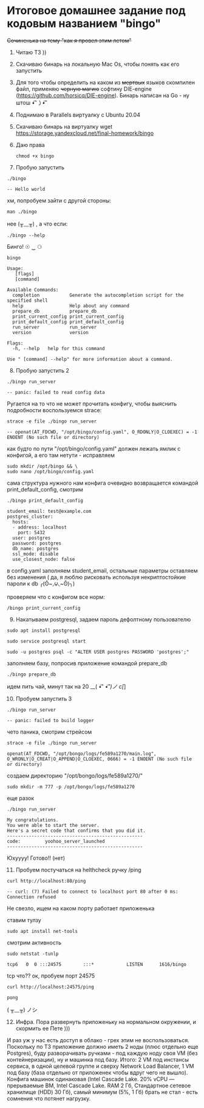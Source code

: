 # Итоговое домашнее задание под кодовым названием "bingo"

~~Сочиненька на тему "как я провел этим летом"~~

1. Читаю ТЗ ))
2. Скачиваю бинарь на локальную Mac Os, чтобы понять как его запустить
3. Для того чтобы определить на каком из ~~мертвых~~ языков скомпилен файл, применяю ~~черную магию~~ софтину DIE-engine (https://github.com/horsicq/DIE-engine). Бинарь написан на Go - ну штош •͡˘㇁•͡˘
4. Поднимаю в Parallels виртуалку с Ubuntu 20.04
5. Скачиваю бинарь на виртуалку wget https://storage.yandexcloud.net/final-homework/bingo
6. Даю права

    ```console
    chmod +x bingo
    ```

7. Пробую запустить

```console
./bingo
```

    -- Hello world

хм, попробуем зайти с другой стороны:

```console
man ./bingo
```

нее (╥﹏╥) , а что если:

```console
./bingo --help
```

Бинго! ☉ ‿ ⚆

```console
bingo

Usage:
   [flags]
   [command]

Available Commands:
  completion           Generate the autocompletion script for the specified shell
  help                 Help about any command
  prepare_db           prepare_db
  print_current_config print_current_config
  print_default_config print_default_config
  run_server           run_server
  version              version

Flags:
  -h, --help   help for this command

Use " [command] --help" for more information about a command.
```
8. Пробую запустить 2

```console
./bingo run_server
```

    -- panic: failed to read config data

Ругается на то что не может прочитать конфигу, чтобы выяснить подробности воспользуемся strace:

```console
strace -e file ./bingo run_server
```

    -- openat(AT_FDCWD, "/opt/bingo/config.yaml", O_RDONLY|O_CLOEXEC) = -1 ENOENT (No such file or directory)

как будто по пути "/opt/bingo/config.yaml" должен лежать ямлик с конфигой, а его там нетути - исправляем

```console
sudo mkdir /opt/bingo && \
sudo nano /opt/bingo/config.yaml
```

сама структура нужного нам конфига очевидно возвращается командой print_default_config, смотрим

```console
./bingo print_default_config
```

```console
student_email: test@example.com
postgres_cluster:
  hosts:
  - address: localhost
    port: 5432
  user: postgres
  password: postgres
  db_name: postgres
  ssl_mode: disable
  use_closest_node: false
```

в config.yaml заполняем student_email, остальные параметры оставляем без изменения ( да, я люблю рисковать используя некриптостойкие пароли к db ╭(ʘ̆~◞౪◟~ʘ̆)╮)

проверяем что с конфигом все норм:

```console
/bingo print_current_config
```

9. Накатываем postgresql, задаем пароль дефолтному пользователю

```console
sudo apt install postgresql
```

```console
sudo service postgresql start
```

```console
sudo -u postgres psql -c "ALTER USER postgres PASSWORD 'postgres';"
```

заполняем базу, попросив приложение командой prepare_db

```console
./bingo prepare_db
```

идем пить чай, минут так на 20 __( •͡˘ _•͡˘)ノ c[_]

10. Пробуем запустить 3

```console
./bingo run_server
```

    -- panic: failed to build logger

чето паника, смотрим стрейсом

```console
strace -e file ./bingo run_server
```

```console
openat(AT_FDCWD, "/opt/bongo/logs/fe589a1270/main.log", O_WRONLY|O_CREAT|O_APPEND|O_CLOEXEC, 0666) = -1 ENOENT (No such file or directory)
```

создаем директорию "/opt/bongo/logs/fe589a1270/"

```console
sudo mkdir -m 777 -p /opt/bongo/logs/fe589a1270
```

еще разок

```console
./bingo run_server
```

```console
My congratulations.
You were able to start the server.
Here's a secret code that confirms that you did it.
--------------------------------------------------
code:         yoohoo_server_launched
--------------------------------------------------
```

Юхуууу! Готово!! (нет)

11. Пробуем постучаться на helthcheck ручку /ping

```console
curl http://localhost:80/ping
```

    -- curl: (7) Failed to connect to localhost port 80 after 0 ms: Connection refused

Не свезло, ищем на каком порту работает приложенька

ставим тулзу 

```console
sudo apt install net-tools
```

смотрим активность

```console
sudo netstat -tunlp
```

```console
tcp6   0  0 :::24575        :::*            LISTEN      1616/bingo
```

tcp что?? ок, пробуем порт 24575

```console
curl http://localhost:24575/ping
```

```console
pong
```

( ╥﹏╥) ノシ

12. Инфра. Пора развернуть приложеньку на нормальном окружении, и скормить ее Пете )))

И раз уж у нас есть доступ в облако - грех этим не воспользоваться. Поскольку по ТЗ приложение должно иметь 2 ноды (плюс отдельно еще Postgres), буду разворачивать ручками - под каждую ноду своя VM (без контейнеризации), ну и машинка под базу. Итого: 2 VM под инстансы сервиса, в одной целевой группе и сверху Network Load Balancer, 1 VM под базу (база отдельно от приложенек чтобы вдруг чего не вышло). Конфига машинок одинаковая (Intel Cascade Lake. 20% vCPU — прерываемые ВМ, Intel Cascade Lake. RAM 2 Гб, Стандартное сетевое хранилище (HDD) 30 Гб), самый минимум (5%, 1 Гб) брать не стал - есть сомнения что потянет нагрузку.

